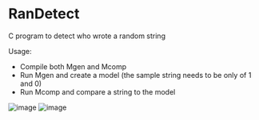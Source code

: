 # RanDetect
C program to detect who wrote a random string

Usage:
 * Compile both Mgen and Mcomp
 * Run Mgen and create a model (the sample string needs to be only of 1 and 0)
 * Run Mcomp and compare a string to the model

![image](https://github.com/fiustif/RanDetect/assets/40177255/4cf1bb75-d9ec-49ee-a512-0527012a5887)
![image](https://github.com/fiustif/RanDetect/assets/40177255/4d3c3fbb-e9a3-4c16-8f45-bf94a5f0b04b)
